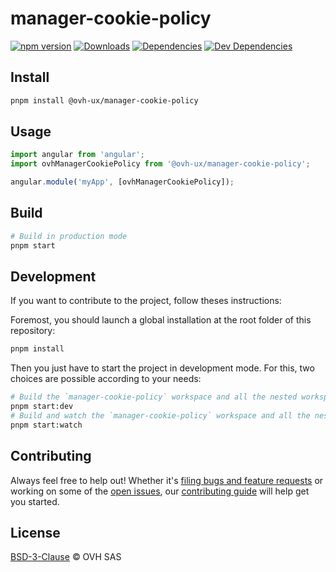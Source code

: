 # manager-cookie-policy

[![npm version](https://badgen.net/npm/v/@ovh-ux/manager-cookie-policy)](https://www.npmjs.com/package/@ovh-ux/manager-cookie-policy) [![Downloads](https://badgen.net/npm/dt/@ovh-ux/manager-cookie-policy)](https://npmjs.com/package/@ovh-ux/manager-cookie-policy) [![Dependencies](https://badgen.net/david/dep/ovh-ux/manager/packages/manager/modules/banner)](https://npmjs.com/package/@ovh-ux/manager-cookie-policy?activeTab=dependencies) [![Dev Dependencies](https://badgen.net/david/dev/ovh-ux/manager/packages/manager/modules/banner)](https://npmjs.com/package/@ovh-ux/manager-cookie-policy?activeTab=dependencies)

## Install

```sh
pnpm install @ovh-ux/manager-cookie-policy
```

## Usage

```js
import angular from 'angular';
import ovhManagerCookiePolicy from '@ovh-ux/manager-cookie-policy';

angular.module('myApp', [ovhManagerCookiePolicy]);
```

## Build

```sh
# Build in production mode
pnpm start
```

## Development

If you want to contribute to the project, follow theses instructions:

Foremost, you should launch a global installation at the root folder of this repository:

```sh
pnpm install
```

Then you just have to start the project in development mode. For this, two choices are possible according to your needs:

```sh
# Build the `manager-cookie-policy` workspace and all the nested workspaces in development mode and watch only `manager-cookie-policy` workspace
pnpm start:dev
# Build and watch the `manager-cookie-policy` workspace and all the nested workspaces in development mode
pnpm start:watch
```

## Contributing

Always feel free to help out! Whether it's [filing bugs and feature requests](https://github.com/ovh/manager/issues/new) or working on some of the [open issues](https://github.com/ovh/manager/issues), our [contributing guide](https://github.com/ovh/manager/blob/master/CONTRIBUTING.md) will help get you started.

## License

[BSD-3-Clause](LICENSE) © OVH SAS
